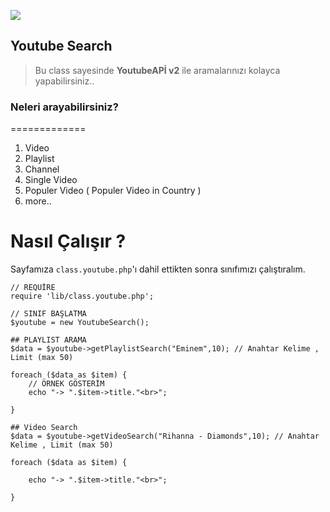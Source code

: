 ![](http://i.imgur.com/G0KQC7w.png)
## Youtube Search
> Bu class sayesinde **YoutubeAPİ v2** ile aramalarınızı kolayca yapabilirsiniz..


### Neleri arayabilirsiniz?
=============
1. Video
2. Playlist
3. Channel
4. Single Video
5. Populer Video ( Populer Video in Country )
7. more..



Nasıl Çalışır ?
=============

Sayfamıza `class.youtube.php`'ı dahil ettikten sonra sınıfımızı çalıştıralım.

    // REQUİRE
	require 'lib/class.youtube.php';
	
    // SINIF BAŞLATMA
	$youtube = new YoutubeSearch();

	## PLAYLIST ARAMA
	$data = $youtube->getPlaylistSearch("Eminem",10); // Anahtar Kelime , Limit (max 50)

	foreach ($data as $item) {
		// ÖRNEK GÖSTERİM
		echo "-> ".$item->title."<br>";

	}
    
    ## Video Search
	$data = $youtube->getVideoSearch("Rihanna - Diamonds",10); // Anahtar Kelime , Limit (max 50)

	foreach ($data as $item) {
		
		echo "-> ".$item->title."<br>";

	}


